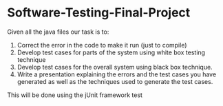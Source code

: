# Software-Testing-Final-Project
Given all the java files our task is to:
1) Correct the error in the code to make it run (just to compile)
2) Develop test cases for parts of the system using white box testing technique
3) Develop test cases for the overall system using black box technique.
4) Write a presentation explaining the errors and the test cases you have generated as
well as the techniques used to generate the test cases. 

This will be done using the jUnit framework
test